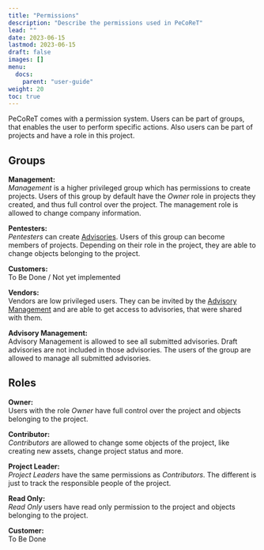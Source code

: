 ```yaml
---
title: "Permissions"
description: "Describe the permissions used in PeCoReT"
lead: ""
date: 2023-06-15
lastmod: 2023-06-15
draft: false
images: []
menu:
  docs:
    parent: "user-guide"
weight: 20
toc: true
---
```


PeCoReT comes with a permission system.
Users can be part of groups, that enables the user to perform specific actions.
Also users can be part of projects and have a role in this project.

## Groups

**Management:**   
*Management* is a higher privileged group which has permissions to create projects.
Users of this group by default have the *Owner* role in projects they created, and thus full control over the project.
The management role is allowed to change company information.

**Pentesters:**   
*Pentesters* can create [Advisories](/docs/user_guide/advisories). Users of this group can become members of projects.
Depending on their role in the project, they are able to change objects belonging to the project.

**Customers:**   
To Be Done / Not yet implemented

**Vendors:**   
Vendors are low privileged users. They can be invited by the [Advisory Management](/docs/advisories#advisory-management) and are able to get access to advisories, that were shared with them.

**Advisory Management:**   
Advisory Management is allowed to see all submitted advisories.
Draft advisories are not included in those advisories.
The users of the group are allowed to manage all submitted advisories.

## Roles

**Owner:**   
Users with the role *Owner* have full control over the project and objects belonging to the project.

**Contributor:**   
*Contributors* are allowed to change some objects of the project, like creating new assets, change project status and more.

**Project Leader:**   
*Project Leaders* have the same permissions as *Contributors*. The different is just to track the responsible people of the project.

**Read Only:**   
*Read Only* users have read only permission to the project and objects belonging to the project.

**Customer:**   
To Be Done
